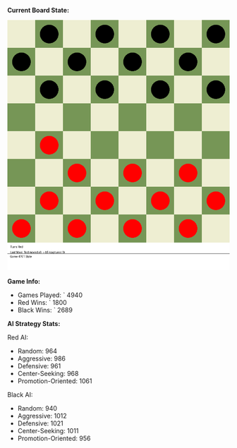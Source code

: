 
**Current Board State:**  
<!-- START_GIF -->
![Checkers Game](./checkers_game.gif)
<!-- END_GIF -->

**Game Info:**  
- Games Played: `<!-- GAMES_PLAYED --> 4940
- Red Wins: `<!-- RED_WINS --> 1800
- Black Wins: `<!-- BLACK_WINS --> 2689

<!-- AI_STATS -->
**AI Strategy Stats:**

Red AI:
- Random: 964
- Aggressive: 986
- Defensive: 961
- Center-Seeking: 968
- Promotion-Oriented: 1061

Black AI:
- Random: 940
- Aggressive: 1012
- Defensive: 1021
- Center-Seeking: 1011
- Promotion-Oriented: 956
